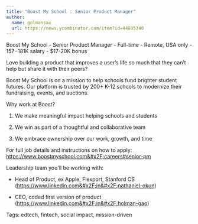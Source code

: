 ```yaml
---
title: "Boost My School : Senior Product Manager"
author:
  name: golmansax
  url: https://news.ycombinator.com/item?id=44805340
---
```


<JobNavigation />

Boost My School - Senior Product Manager - Full-time - Remote, USA only - $157-$181K salary - $17-20K bonus

Love building a product that improves a user’s life so much that they can’t help but share it with their peers?

Boost My School is on a mission to help schools fund brighter student futures. Our platform is trusted by 200+ K-12 schools to modernize their fundraising, events, and auctions.

Why work at Boost?

1. We make meaningful impact helping schools and students

2. We win as part of a thoughtful and collaborative team

3. We embrace ownership over our work, growth, and time

For full job details and instructions on how to apply: <a href="https:&#x2F;&#x2F;www.boostmyschool.com&#x2F;careers#senior-pm" rel="nofollow">https:&#x2F;&#x2F;www.boostmyschool.com&#x2F;careers#senior-pm</a>

Leadership team you&#x27;ll be working with:

- Head of Product, ex Apple, Flexport, Stanford CS (<a href="https:&#x2F;&#x2F;www.linkedin.com&#x2F;in&#x2F;nathaniel-okun" rel="nofollow">https:&#x2F;&#x2F;www.linkedin.com&#x2F;in&#x2F;nathaniel-okun</a>)

- CEO, coded first version of product (<a href="https:&#x2F;&#x2F;www.linkedin.com&#x2F;in&#x2F;holman-gao" rel="nofollow">https:&#x2F;&#x2F;www.linkedin.com&#x2F;in&#x2F;holman-gao</a>)

Tags: edtech, fintech, social impact, mission-driven
<JobApplication />
